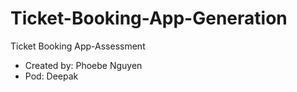 # Ticket-Booking-App-Generation
Ticket Booking App-Assessment

- Created by: Phoebe Nguyen
- Pod: Deepak
